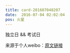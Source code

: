 ```yaml
---
title: card-201607040207
date:  2016-07-04 02:02:04
pos: 火星
---
```

独立日 &amp;&amp; 考试日 

来源于个人weibo：[原文链接](https://m.weibo.cn/status/DDa5HFmU3?mblogid=DDa5HFmU3)